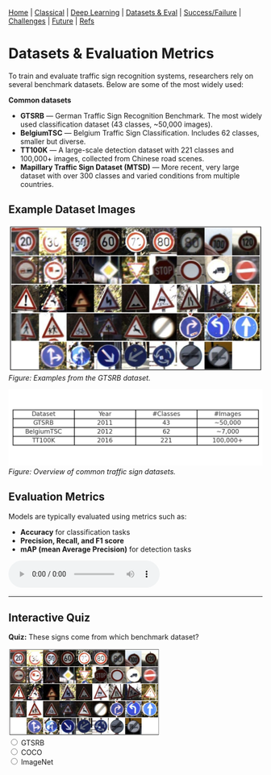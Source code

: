 [Home](index.md) | [Classical](classical.md) | [Deep Learning](deep-learning.md) | [Datasets & Eval](datasets.md) | [Success/Failure](successes-failures.md) | [Challenges](challenges.md) | [Future](future.md) | [Refs](bibliography.md)

# Datasets & Evaluation Metrics

To train and evaluate traffic sign recognition systems, researchers rely on several benchmark datasets. Below are some of the most widely used:

**Common datasets**  
- **GTSRB** — German Traffic Sign Recognition Benchmark. The most widely used classification dataset (43 classes, ~50,000 images).  
- **BelgiumTSC** — Belgium Traffic Sign Classification. Includes 62 classes, smaller but diverse.  
- **TT100K** — A large-scale detection dataset with 221 classes and 100,000+ images, collected from Chinese road scenes.  
- **Mapillary Traffic Sign Dataset (MTSD)** — More recent, very large dataset with over 300 classes and varied conditions from multiple countries.  

## Example Dataset Images
![GTSRB Samples](assets/images/gtsrb-samples.jpg)  
*Figure: Examples from the GTSRB dataset.*

![Dataset Table](assets/images/datasets-table.png)  
*Figure: Overview of common traffic sign datasets.*

## Evaluation Metrics
Models are typically evaluated using metrics such as:  
- **Accuracy** for classification tasks  
- **Precision, Recall, and F1 score**  
- **mAP (mean Average Precision)** for detection tasks  

<audio controls src="assets/audio/datasets.mp3">Your browser does not support audio.</audio>

<hr>

## Interactive Quiz
<p><strong>Quiz:</strong> These signs come from which benchmark dataset?</p>
<img src="assets/images/gtsrb-samples.jpg" alt="Dataset Sample" width="300">

<form id="quizForm2">
  <label><input type="radio" name="q2" value="correct"> GTSRB</label><br>
  <label><input type="radio" name="q2" value="wrong"> COCO</label><br>
  <label><input type="radio" name="q2" value="wrong"> ImageNet</label><br>
</form>

<p id="quizResult2" style="font-weight:bold; margin-top:10px;"></p>

<script>
  const quizForm2 = document.getElementById("quizForm2");
  const quizResult2 = document.getElementById("quizResult2");

  quizForm2.addEventListener("change", function(e) {
    const answer = e.target.value;
    if (answer === "correct") {
      quizResult2.textContent = "✅ Correct! These are samples from the German Traffic Sign Recognition Benchmark (GTSRB).";
      quizResult2.style.color = "green";
    } else {
      quizResult2.textContent = "❌ Not quite. Hint: this dataset has 43 classes and is the standard for traffic signs.";
      quizResult2.style.color = "red";
    }
  });
</script>
